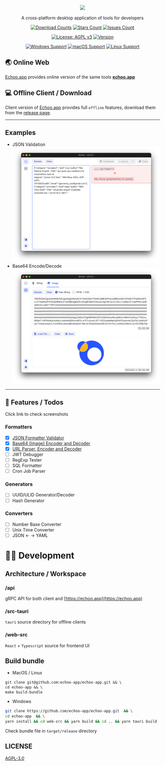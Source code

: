 <div align="center">
<img height=150 src="https://raw.githubusercontent.com/zsmatrix62/echoo-app/main/src-tauri/icons/128x128.png" />
</div>

<p align="center"><span>A cross-platform desktop application of tools for developers
</span></p>


<div align="center">

[![Download Counts](https://img.shields.io/github/downloads/zsmatrix62/echoo-app/total?style=flat)](https://github.com/zsmatrix62/echoo-app/releases)
[![Stars Count](https://img.shields.io/github/stars/zsmatrix62/echoo-app?style=flat)](https://github.com/zsmatrix62/echoo-app/stargazers)
[![Issues Count](https://img.shields.io/github/issues/zsmatrix62/echoo-app.svg?style=flat)](https://github.com/zsmatrix62/echoo-app/issues)

[![License: AGPL v3](https://img.shields.io/badge/License-AGPL%20v3-blue.svg)](https://www.gnu.org/licenses/agpl-3.0)
[![Version](https://img.shields.io/github/release/echoo-app/echoo-app.svg?style=flat-square)](https://github.com/zsmatrix62/echoo-app/releases)

[![Windows Support](https://img.shields.io/badge/Windows-0078D6?style=flat&logo=windows&logoColor=white)](https://github.com/zsmatrix62/echoo-app/releases)
[![macOS Support](https://img.shields.io/badge/MACOS-adb8c5?style=flat&logo=macos&logoColor=white)](https://github.com/zsmatrix62/echoo-app/releases)
[![Linux Support](https://img.shields.io/badge/linux-1793D1?style=flat&logo=linux&logoColor=white)](https://github.com/zsmatrix62/echoo-app/releases)

</div>

## 🌏 Online Web

[Echoo.app](https://echoo.app) provides online version of the same tools **[echoo.app](https://echoo.app)**

## 💻 Offline Client / Download

Client version of [Echoo.app](https://echoo.app) provides full `offline` features, download them from
the [release page](https://github.com/echoo-app/echoo-app/releases).

----

## Examples

- JSON Validation
  ![](docs/img/json-2.png)
- Base64 Encode/Decode
  ![](docs/img/base64-img.png)

-----

## 🎉 Features / Todos

Click link to check screenshots

### Formatters

- [x] [JSON Formatter Validator](docs/json-formatter.md)
- [x] [Base64 (Image) Encoder and Decoder](docs/base64-ende.md)
- [x] [URL Parser, Encoder and Decoder](docs/url-parser.md)
- [ ] JWT Debugger
- [ ] RegExp Tester
- [ ] SQL Formatter
- [ ] Cron Job Parser

### Generators

- [ ] UUID/ULID Generator/Decoder
- [ ] Hash Generator

### Converters

- [ ] Number Base Converter
- [ ] Unix Time Converter
- [ ] JSON <- -> YAML

# 🧑‍💻 Development

## Architecture / Workspace

### /api

gRPC API for both client and [https://echoo.app](https://echoo.app)

### /src-tauri

`tauri` source directory for offline clients

### /web-src

`React` + `Typescript` source for frontend UI

## Build bundle

- MacOS / Linux

```shell
git clone git@github.com:echoo-app/echoo-app.git && \
cd echoo-app && \
make build-bundle
```

- Windows

```bash
git clone https://github.com/echoo-app/echoo-app.git  && \
cd echoo-app  && \
yarn install && cd web-src && yarn build && cd .. && yarn tauri build
```

Check bundle file in `target/release` directory

## LICENSE

[AGPL-3.0](https://github.com/zsmatrix62/echoo-app/blob/main/LICENSE)